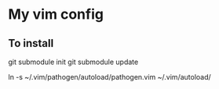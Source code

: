 # My vim config

## To install

git submodule init
git submodule update

ln -s ~/.vim/pathogen/autoload/pathogen.vim ~/.vim/autoload/
